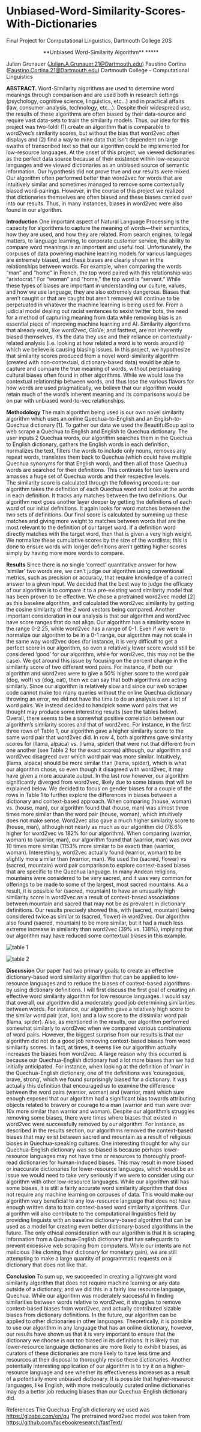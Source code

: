 # Unbiased-Word-Similarity-Scores-With-Dictionaries
Final Project for Computational Linguistics, Dartmouth College 20S

<p align="center">
**Unbiased Word-Similarity Algorithm**
*****

Julian Grunauer (Julian.A.Grunauer.21@Dartmouth.edu)
Faustino Cortina (Faustino.Cortina.21@Dartmouth.edu)
Dartmouth College - Computational Linguistics

**ABSTRACT.** Word-Similarity algorithms are used to determine word meanings through comparison and are used both in research settings (psychology, cognitive science, linguistics, etc...) and in practical affairs (law, consumer-analysis, technology, etc…). Despite their widespread use, the results of these algorithms are often biased by their data-source and require vast data-sets to train the similarity models. Thus, our idea for this project was two-fold: (1) create an algorithm that is comparable to word2vec’s  similarity scores, but without the bias that word2vec often displays and (2) find a way to mine data that isn't dependent on large swaths of transcribed text so that our algorithm could be implemented for low-resource languages. At the onset of this project, we viewed dictionaries as the perfect data source because of their existence within low-resource languages and we viewed dictionaries as an unbiased source of semantic information. Our hypothesis did not prove true and our results were mixed. Our algorithm often performed better than word2vec for words that are intuitively similar and sometimes managed to remove some contextually biased word-pairings. However, in the course of this project we realized that dictionaries themselves are often biased and these biases carried over into our results. Thus, in many instances, biases in word2vec were also found in our algorithm.
</p>




**Introduction**
One important aspect of Natural Language Processing is the capacity for algorithms to capture the meaning of words—their semantics, how they are used, and how they are related. From search engines, to legal matters, to language learning, to corporate customer service, the ability to compare word meanings is an important and useful tool. Unfortunately, the corpuses of data powering machine learning models for various languages are extremely biased, and these biases are clearly shown in the relationships between words. For example, when comparing the words “man” and “home” in French, the top word paired with this relationship was “aristocrat.” For “woman” and “home,” the top word is “servant.” While these types of biases are important in understanding our culture, values, and how we use language, they are also extremely dangerous. Biases that aren’t caught or that are caught but aren’t removed will continue to be perpetuated in whatever the machine learning is being used for. From a judicial model dealing out racist sentences to sexist twitter bots, the need for a method of capturing meaning from data while removing bias is an essential piece of improving machine learning and AI. Similarity algorithms that already exist, like word2vec, GloVe, and fasttext, are not inherently biased themselves, it’s the data they use and their reliance on contextually-related  analysis (i.e. looking at how related a word is to words around it) which we believe is causing biasing issues. 
In this project, we hypothesize that similarity scores produced from a novel word-similarity algorithm (created with non-contextual, dictionary-based data) would be able to capture and compare the true meaning of words, without perpetuating cultural biases often found in other algorithms. While we would lose the contextual relationship between words, and thus lose the various flavors for how words are used pragmatically, we believe that our algorithm would retain much of the word’s inherent meaning and its comparisons would be on par with unbiased word-to-vec relationships.  

**Methodology**
The main algorithm being used is our own novel similarity algorithm which uses an online Quechua-to-English and an English-to-Quechua dictionary [1]. To gather our data we used the BeautifulSoup api to web scrape a Quechua to English and English to Quechua dictionary. The user inputs 2 Quechua words, our algorithm searches them in the Quechua to English dictionary, gathers the English words in each definition, normalizes the text, filters the words to include only nouns, removes any repeat words, translates them back to Quechua (which could have multiple Quechua synonyms for that English word), and then all of those Quechua words are searched for their definitions. This continues for two layers and amasses a huge set of Quechua words and their respective levels.  
The similarity score is calculated through the following procedure: our algorithm takes the definition of each Quechua word and looks at the words in each definition. It tracks any matches between the two definitions. Our algorithm next goes another layer deeper by getting the definitions of each word of our initial definitions. It again looks for word matches between the two sets of definitions. Our final score is calculated by summing up these matches and giving more weight to matches between words that are the most relevant to the definition of our target word. If a definition word directly matches with the target word, then that is given a very high weight. We normalize these cumulative scores by the size of the wordlists; this is done to ensure words with longer definitions aren’t getting higher scores simply by having more more words to compare.  

**Results**
Since there is no single ‘correct’ quantitative answer for how ‘similar’ two words are, we can’t judge our algorithm using conventional metrics, such as precision or accuracy, that require knowledge of a correct answer to a given input. We decided that the best way to judge the efficacy of our algorithm is to compare it to a pre-existing word similarity model that has been proven to be effective. We chose a pretrained word2vec model [2] as this baseline algorithm, and calculated the word2vec similarity by getting the cosine similarity of the 2 word vectors being compared.
Another important consideration in our analysis is that our algorithm and word2vec have score ranges that do not align. Our algorithm has a similarity score in the range 0-2.25, while word2vec has a range of 0-1. Even if we were to normalize our algorithm to be in a 0-1 range, our algorithm may not scale in the same way word2vec does (for instance, it is very difficult to get a perfect score in our algorithm, so even a relatively lower score would still be considered ‘good’ for our algorithm, while for word2vec, this may not be the case). We got around this issue by focusing on the percent change in the similarity score of two different word pairs. For instance, if both our algorithm and word2vec were to give a 50% higher score to the word pair (dog, wolf) vs (dog, cat), then we can say that both algorithms are acting similarly. 
Since our algorithm is relatively slow and since our web scraper code cannot make too many queries without the online Quechua dictionary throwing an error, we did not have the time to do an analysis over a lot of word pairs. We instead decided to handpick some word pairs that we thought may produce some interesting results (see the tables below).
Overall, there seems to be a somewhat positive correlation between our algorithm’s similarity scores and that of word2vec. For instance, in the first three rows of Table 1, our algorithm gave a higher similarity score to the same word pair that word2vec did. In row 4, both algorithms gave similarity scores for (llama, alpaca) vs. (llama, spider) that were not that different from one another (see Table 2 for the exact scores) although, our algorithm and word2vec disagreed over which word pair was more similar. Intuitively, (llama, alpaca) should be more similar than (llama, spider), which is what our algorithm chose, so even though it disagreed with word2vec, it may have given a more accurate output. In the last row however, our algorithm significantly diverged from word2vec, likely due to some biases that will be explained below.
We decided to focus on gender biases for a couple of the rows in Table 1 to further explore the differences in biases between a dictionary and context-based approach. When comparing (house, woman) vs. (house, man), our algorithm found that (house, man) was almost three times more similar than the word pair (house, woman), which intuitively does not make sense. Word2vec also gave a much higher similarity score to (house, man), although not nearly as much as our algorithm did (78.6% higher for word2vec vs 182% for our algorithm). When comparing (warrior, woman) to (warrior, man), our algorithm found that (warrior, man) was over 10 times more similar (1153% more similar to be exact) than (warrior, woman). Interestingly, word2vec actually found (warrior, woman) to be slightly more similar than (warrior, man).
We used the (sacred, flower) vs (sacred, mountain) word pair comparison to explore context-based biases that are specific to the Quechua language. In many Andean religions, mountains were considered to be very sacred, and it was very common for offerings to be made to some of the largest, most sacred mountains. As a result, it is possible for (sacred, mountain) to have an unusually high similarity score in word2vec as a result of context-based associations between mountain and sacred that may not be as prevalent in dictionary definitions. Our results precisely showed this, with (sacred, mountain) being considered twice as similar to (sacred, flower) in word2vec. Our algorithm also found (sacred, mountain) to be more similar, but it had a much less extreme increase in similarity than word2vec (39% vs. 138%), implying that our algorithm may have reduced some contextual biases in this example.


![table 1](results/table1.jpg)

![table 2](results/table2.jpg)



**Discussion**
	Our paper had two primary goals: to create an effective dictionary-based word similarity algorithm that can be applied to low-resource languages and to reduce the biases of context-based algorithms by using dictionary definitions.
	I will first discuss the first goal of creating an effective word similarity algorithm for low resource languages. I would say that overall, our algorithm did a moderately good job determining similarities between words. For instance, our algorithm gave a relatively high score to the similar word pair (cat, lion) and a low score to the dissimilar word pair (llama, spider). Also, as mentioned in the results, our algorithm performed somewhat similarly to word2vec when we compared various combinations of word pairs.
	However, the biggest surprise from our results is that our algorithm did not do a good job removing context-based biases from word similarity scores. In fact, at times, it seems like our algorithm actually increases the biases from word2vec. A large reason why this occurred is because our Quechua-English dictionary had a lot more biases than we had initially anticipated. For instance, when looking at the definition of ‘man’ in the Quechua-English dictionary, one of the definitions was ‘courageous, brave, strong’, which we found surprisingly biased for a dictionary. It was actually this definition that encouraged us to examine the difference between the word pairs (warrior, woman) and (warrior, man) which sure enough exposed that our algorithm had a significant bias towards attributing objects related to bravery or courage to a man (warrior and man were over 10x more similar than warrior and woman). 
Despite our algorithm’s struggles removing some biases, there were times where biases that existed in word2vec were successfully removed by our algorithm. For instance, as described in the results section, our algorithms removed the context-based biases that may exist between sacred and mountain as a result of religious biases in Quechua-speaking cultures.
One interesting thought for why our Quechua-English dictionary was so biased is because perhaps lower-resource languages may not have time or resources to thoroughly proof-read dictionaries for human-induced biases. This may result in more biased or inaccurate dictionaries for lower-resource languages, which would be an issue we would need to take very seriously if we were to consider using our algorithm with other low-resource languages.
While our algorithm still has some biases, it is still a fairly accurate word similarity algorithm that does not require any machine learning on corpuses of data. This would make our algorithm very beneficial to any low-resource language that does not have enough written data to train context-based word similarity algorithms. Our algorithm will also contribute to the computational linguistics field by providing linguists with an baseline dictionary-based algorithm that can be used as a model for creating even better dictionary-based algorithms in the future.
The only ethical consideration with our algorithm is that it is scraping information from a Quechua-English dictionary that has safeguards to prevent excessive web scraping from computers. While our intents are not malicious (like cloning their dictionary for monetary gain), we are still attempting to make a large quantity of programmatic requests on a dictionary that does not like that.

**Conclusion**
To sum up, we succeeded in creating a lightweight word similarity algorithm that does not require machine learning or any data outside of a dictionary, and we did this in a fairly low resource language, Quechua. While our algorithm was moderately successful in finding similarities between words relative to word2vec, it struggles to remove context-based biases from word2vec, and actually contributed sizable biases from dictionary definitions.
In the future, our algorithm can be applied to other dictionaries in other languages. Theoretically, it is possible to use our algorithm in any language that has an online dictionary, however, our results have shown us that it is very important to ensure that the dictionary we choose is not too biased in its definitions. It is likely that lower-resource language dictionaries are more likely to exhibit biases, as curators of these dictionaries are more likely to have less time and resources at their disposal to thoroughly revise these dictionaries.
Another potentially interesting application of our algorithm is to try it on a higher-resource language and see whether its effectiveness increases as a result of a potentially more unbiased dictionary. It is possible that higher-resource languages, like English, with more meticulously curated online dictionaries may do a better job reducing biases than our Quechua-English dictionary did. 



References
The Quechua-English dictionary we used was https://glosbe.com/en/qu 
The pretrained word2vec model was taken from https://github.com/facebookresearch/fastText/



